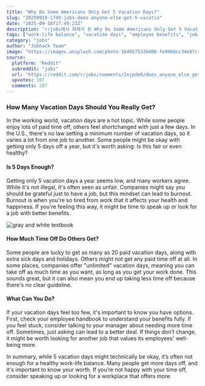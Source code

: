 ```yaml
---
title: "Why Do Some Americans Only Get 5 Vacation Days?"
slug: "20250918-1749-jobs-does-anyone-else-get-5-vacatio"
date: "2025-09-18T17:49:23Z"
description: "r/jobs에서 화제가 된 Why Do Some Americans Only Get 5 Vacation Days?에 대한 깊이 있는 분석과 인사이트"
tags: ["work-life balance", "vacation days", "employee benefits", "job satisfaction"]
category: "jobs"
author: "Jobhack Team"
image: "https://images.unsplash.com/photo-1640575326408-fe9960cc34e8?crop=entropy&cs=tinysrgb&fit=max&fm=jpg&ixid=M3w3OTU0NDF8MHwxfHNlYXJjaHw0MXx8am9iJTIwc2VhcmNofGVufDF8MHx8fDE3NTgyMTc3NDl8MA&ixlib=rb-4.1.0&q=80&w=1080"
source:
  platform: "Reddit"
  subreddit: "jobs"
  url: "https://reddit.com/r/jobs/comments/1njpde0/does_anyone_else_get_5_vacation_days_a_year_usa/"
  upvotes: 107
  comments: 207
---
```


### How Many Vacation Days Should You Really Get?

In the working world, vacation days are a hot topic. While some people enjoy lots of paid time off, others feel shortchanged with just a few days. In the U.S., there's no law setting a minimum number of vacation days, so it varies a lot from one job to another. Some people might be okay with getting only 5 days off a year, but it's worth asking: Is this fair or even healthy?

#### Is 5 Days Enough?

Getting only 5 vacation days a year seems low, and many workers agree. While it's not illegal, it's often seen as unfair. Companies might say you should be grateful just to have a job, but this mindset can lead to burnout. Burnout is when you're so tired from work that it affects your health and happiness. If you're feeling this way, it might be time to speak up or look for a job with better benefits.

![gray and white textbook](https://images.unsplash.com/photo-1521321205814-9d673c65c167?crop=entropy&cs=tinysrgb&fit=max&fm=jpg&ixid=M3w3OTU0NDF8MHwxfHNlYXJjaHwzNnx8Y2FyZWVyfGVufDF8MHx8fDE3NTgyMDMxNjR8MA&ixlib=rb-4.1.0&q=80&w=1080)

#### How Much Time Off Do Others Get?

Some people are lucky to get as many as 20 paid vacation days, along with extra sick days and holidays. Others might not get any paid time off at all. In some places, companies offer "unlimited" vacation days, meaning you can take off as much time as you want, as long as you get your work done. This sounds great, but it can also mean you end up taking less time off because there's no clear guideline.

#### What Can You Do?

If your vacation days feel too few, it's important to know you have options. First, check your employee handbook to understand your benefits fully. If you feel stuck, consider talking to your manager about needing more time off. Sometimes, just asking can lead to a better deal. If things don’t change, it might be worth looking for another job that values its employees' well-being more.

In summary, while 5 vacation days might technically be okay, it’s often not enough for a healthy work-life balance. Many people get more days off, and it's important to know your worth. If you’re not happy with your time off, consider speaking up or looking for a workplace that offers more.